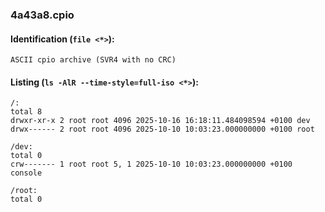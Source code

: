 ### 4a43a8.cpio
#### Identification (`file <*>`):
```
ASCII cpio archive (SVR4 with no CRC)
```
#### Listing (`ls -AlR --time-style=full-iso <*>`):
```
/:
total 8
drwxr-xr-x 2 root root 4096 2025-10-16 16:18:11.484098594 +0100 dev
drwx------ 2 root root 4096 2025-10-10 10:03:23.000000000 +0100 root

/dev:
total 0
crw------- 1 root root 5, 1 2025-10-10 10:03:23.000000000 +0100 console

/root:
total 0
```

